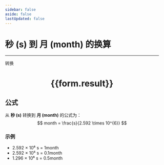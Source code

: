 ```yaml
---
sidebar: false
aside: false
lastUpdated: false
---
```

# 秒 (s) 到 月 (month) 的换算

---
<script setup>
import { onMounted, reactive, inject, ref } from 'vue'
import { NButton,NForm ,NFormItem,NInput,NInputNumber,NSelect,NCard,useMessage,NGrid ,NGi  } from 'naive-ui'
import { defineClientComponent } from 'vitepress'

const convert = inject('convert')

const form = reactive({
  number: null,
  result: '',
})

const convertHandler = () => {
  if (form.number !== null && !isNaN(form.number)) {
    const convertedValue = parseFloat(form.number) / 2592000
    form.result = `${form.number}s = ${convertedValue.toFixed(6)}month`
  } else {
    form.result = '请输入有效的数值。'
  }
}
</script>

<n-form size="large" :model="form">
  <n-form-item label="秒 (s)">
    <n-input-number v-model:value="form.number" placeholder="输入秒" style="width: 100%" />
  </n-form-item>
  <n-form-item>
    <n-button type="primary" @click="convertHandler" block>转换</n-button>
  </n-form-item>
</n-form>

<n-card  embedded :bordered="false" hoverable>
  <div  style="text-align:center">
    <h1>{{form.result}}</h1>
  </div>
</n-card>

## 公式

从 **秒 (s)** 转换到 **月 (month)** 的公式为：
$$ month = \frac{s}{2.592 \times 10^{6}} $$

### 示例
- 2.592 × 10⁶ s = 1month
- 2.592 × 10⁵ s = 0.1month
- 1.296 × 10⁶ s = 0.5month